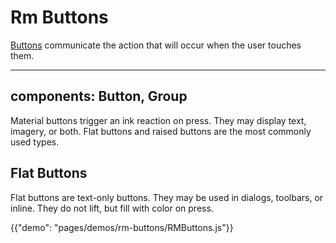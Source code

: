 

# Rm Buttons

[Buttons](https://material.io/guidelines/components/buttons.html) communicate the action that will occur when the user touches them.

---
components: Button, Group
---


Material buttons trigger an ink reaction on press.
They may display text, imagery, or both.
Flat buttons and raised buttons are the most commonly used types.

## Flat Buttons

Flat buttons are text-only buttons.
They may be used in dialogs, toolbars, or inline.
They do not lift, but fill with color on press.

{{"demo": "pages/demos/rm-buttons/RMButtons.js"}}